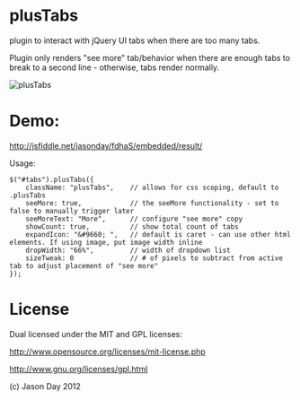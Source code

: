 plusTabs
========

plugin to interact with jQuery UI tabs when there are too many tabs.

Plugin only renders "see more" tab/behavior when there are enough tabs to break to a second line - otherwise, tabs render normally. 

![plusTabs](http://dl.dropbox.com/u/53529463/plusTabs/plusTabs.png "plusTabs")

Demo:
=====

http://jsfiddle.net/jasonday/fdhaS/embedded/result/


Usage:

    $("#tabs").plusTabs({
        className: "plusTabs",    // allows for css scoping, default to .plusTabs
        seeMore: true,            // the seeMore functionality - set to false to manually trigger later
        seeMoreText: "More",      // configure "see more" copy
        showCount: true,          // show total count of tabs
        expandIcon: "&#9660; ",   // default is caret - can use other html elements. If using image, put image width inline
        dropWidth: "66%",         // width of dropdown list
        sizeTweak: 0              // # of pixels to subtract from active tab to adjust placement of "see more"
    });
    
    
    
License
=======
Dual licensed under the MIT and GPL licenses:

http://www.opensource.org/licenses/mit-license.php

http://www.gnu.org/licenses/gpl.html

(c) Jason Day 2012